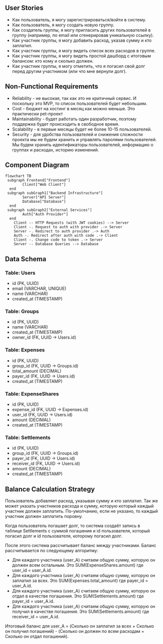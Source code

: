
## User Stories

- Как пользователь, я могу зарегистрироваться/войти в систему.
- Как пользователь, я могу создать новую группу.
- Как создатель группы, я могу пригласить других пользователей в группу (например, по email или сгенерировав уникальную ссылку).
- Как участник группы, я могу добавить расход, указав сумму и кто заплатил.
- Как участник группы, я могу видеть список всех расходов в группе.
- Как участник группы, я могу видеть простой дашборд с итоговым балансом: кто кому и сколько должен.
- Как участник группы, я могу отметить, что я погасил свой долг перед другим участником (или что мне вернули долг).

## Non-Functional Requirements

- Reliability - не высокая, так как это не критичный сервис. И поскольку это MVP, то список пользователей будет небольшим.
- Cost - бюджет на хостинг в месяц как можно меньше. Это практически pet-проект
- Maintainability - будет работать один разработчик, поэтому поддержка будет происходить в свободное время.
- Scalability - в первые месяцы будет не более 10-15 пользователей.
- Security - для удобства пользователей и снижения сложности проекта мы не будем хранить и управлять паролями пользователей. Мы будем хранить идентификаторы пользователей, информацию о группах и расходах, историю изменений.


## Component Diagram

```mermaid
flowchart TB
 subgraph Frontend["Frontend"]
        Client["Web Client"]
  end
 subgraph subGraph1["Backend Infrastructure"]
        Server["API Server"]
        Database["Database"]
  end
 subgraph subGraph2["External Services"]
        Auth["Auth Provider"]
  end
    Client -- HTTP Requests (with JWT cookies) --> Server
    Client -. Request to auth with provider .-> Server
    Server -. Redirect to auth provider .-> Auth
    Auth -. Redirect after auth with code .-> Client
    Client -. Change code to token .-> Server
    Server -- Database Queries --> Database
```

## Data Schema

### Table: Users
- id (PK, UUID)
- email (VARCHAR, UNIQUE)
- name (VARCHAR)
- created_at (TIMESTAMP)

### Table: Groups
- id (PK, UUID)
- name (VARCHAR)
- created_at (TIMESTAMP)
- owner_id (FK, UUID -> Users.id)

### Table: Expenses
- id (PK, UUID)
- group_id (FK, UUID -> Groups.id)
- total_amount (DECIMAL)
- payer_id (FK, UUID -> Users.id)
- created_at (TIMESTAMP)

### Table: ExpenseShares
- id (PK, UUID)
- expense_id (FK, UUID -> Expenses.id)
- user_id (FK, UUID -> Users.id)
- amount (DECIMAL)
- created_at (TIMESTAMP)

### Table: Settlements
- id (PK, UUID)
- group_id (FK, UUID -> Groups.id)
- payer_id (FK, UUID -> Users.id)
- receiver_id (FK, UUID -> Users.id)
- amount (DECIMAL)
- created_at (TIMESTAMP)



## Balance Calculation Strategy
Пользователь добавляет расход, указывая сумму и кто заплатил. Так же может указать участников расхода и сумму, которую который каждый участник должен заплатить. По-умолчанию, если не указано, то каждый участник должен заплатить поровну.

Когда пользователь погашает долг, то система создаёт запись в таблице Settlements с суммой погашения и id пользователя, который погасил долг и id пользователя, которому погасил долг.

После этого система рассчитывает баланс между участниками. Баланс рассчитывается по следующему алгоритму:
- Для каждого участника (user_A) считаем общую сумму, которую он должен всем остальным. Это SUM(ExpenseShares.amount) где user_id = user_A.id.
- Для каждого участника (user_A) считаем общую сумму, которую он заплатил за всех. Это SUM(Expenses.total_amount) где payer_id = user_A.id.
- Для каждого участника (user_A) считаем общую сумму, которую он отдал в качестве погашения. Это SUM(Settlements.amount) где payer_id = user_A.id.
- Для каждого участника (user_A) считаем общую сумму, которую он получил в качестве погашения. Это SUM(Settlements.amount) где receiver_id = user_A.id.

Итоговый баланс для user_A = (Сколько он заплатил за всех + Сколько он получил погашений) - (Сколько он должен по всем расходам + Сколько он отдал погашений).

